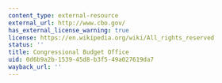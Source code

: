 ```yaml
---
content_type: external-resource
external_url: http://www.cbo.gov/
has_external_license_warning: true
license: https://en.wikipedia.org/wiki/All_rights_reserved
status: ''
title: Congressional Budget Office
uid: 0d6b9a2b-1539-45d8-b3f5-49a027619da7
wayback_url: ''
---
```

